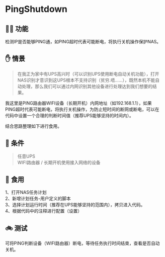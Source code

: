 # PingShutdown

## 🕵️‍♂️ 功能  

检测IP是否能够PING通，如PING超时代表可能断电，将执行关机操作保护NAS。

## ✋ 情景

> 在我正为家中有UPS高兴时（可以识别UPS使用断电自动关机功能），打开NAS识别才意识到这UPS根本不支持识别（贫穷.唔……），既然本机不能自动处理，那么我们可以通过内网识别其他设备进行处理达到我们想要的结果。

我这里是PING路由器WIFI设备（长期开机）内网地址（如192.168.1.1），如果PING超时代表可能断电，将执行关机操作，为防止短时间的断网或断电，可以在代码中设置一个合理的判断时间值（推荐UPS能够坚持的时间内）。  
  
结合思路整理如下进行食用。

## 🎈 条件

> 任意UPS  
> WIFI路由器 / 长期开机使用接入网络的设备

## 🍴 食用

1、打开NAS任务计划  
2、新增计划任务-用户定义的脚本  
3、选择计划运行时间（推荐在UPS能够坚持的范围内），拷贝进入代码。  
4、根据代码中的注释进行配置（设置）  

## 🚲 测试  

可将PING判断设备（WIFI路由器）断电，等待任务执行时间结束，查看是否自动关机。